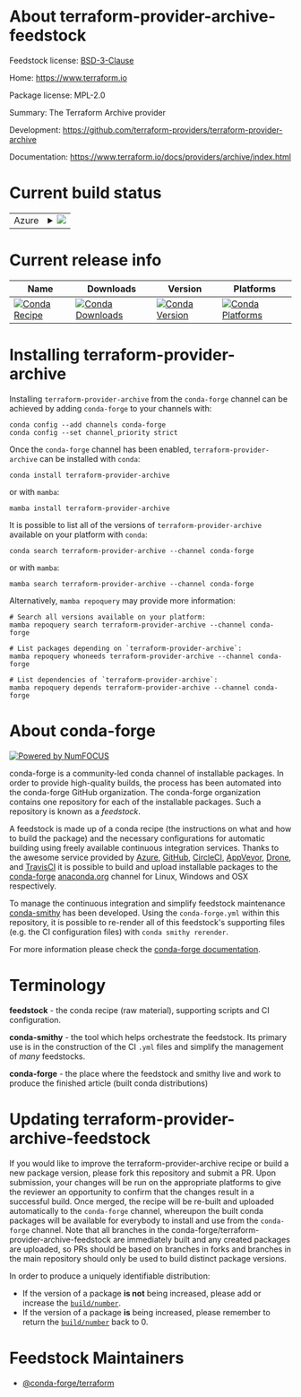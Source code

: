 About terraform-provider-archive-feedstock
==========================================

Feedstock license: [BSD-3-Clause](https://github.com/conda-forge/terraform-provider-archive-feedstock/blob/main/LICENSE.txt)

Home: https://www.terraform.io

Package license: MPL-2.0

Summary: The Terraform Archive provider

Development: https://github.com/terraform-providers/terraform-provider-archive

Documentation: https://www.terraform.io/docs/providers/archive/index.html

Current build status
====================


<table>
    
  <tr>
    <td>Azure</td>
    <td>
      <details>
        <summary>
          <a href="https://dev.azure.com/conda-forge/feedstock-builds/_build/latest?definitionId=1998&branchName=main">
            <img src="https://dev.azure.com/conda-forge/feedstock-builds/_apis/build/status/terraform-provider-archive-feedstock?branchName=main">
          </a>
        </summary>
        <table>
          <thead><tr><th>Variant</th><th>Status</th></tr></thead>
          <tbody><tr>
              <td>linux_64</td>
              <td>
                <a href="https://dev.azure.com/conda-forge/feedstock-builds/_build/latest?definitionId=1998&branchName=main">
                  <img src="https://dev.azure.com/conda-forge/feedstock-builds/_apis/build/status/terraform-provider-archive-feedstock?branchName=main&jobName=linux&configuration=linux%20linux_64_" alt="variant">
                </a>
              </td>
            </tr><tr>
              <td>osx_64</td>
              <td>
                <a href="https://dev.azure.com/conda-forge/feedstock-builds/_build/latest?definitionId=1998&branchName=main">
                  <img src="https://dev.azure.com/conda-forge/feedstock-builds/_apis/build/status/terraform-provider-archive-feedstock?branchName=main&jobName=osx&configuration=osx%20osx_64_" alt="variant">
                </a>
              </td>
            </tr><tr>
              <td>win_64</td>
              <td>
                <a href="https://dev.azure.com/conda-forge/feedstock-builds/_build/latest?definitionId=1998&branchName=main">
                  <img src="https://dev.azure.com/conda-forge/feedstock-builds/_apis/build/status/terraform-provider-archive-feedstock?branchName=main&jobName=win&configuration=win%20win_64_" alt="variant">
                </a>
              </td>
            </tr>
          </tbody>
        </table>
      </details>
    </td>
  </tr>
</table>

Current release info
====================

| Name | Downloads | Version | Platforms |
| --- | --- | --- | --- |
| [![Conda Recipe](https://img.shields.io/badge/recipe-terraform--provider--archive-green.svg)](https://anaconda.org/conda-forge/terraform-provider-archive) | [![Conda Downloads](https://img.shields.io/conda/dn/conda-forge/terraform-provider-archive.svg)](https://anaconda.org/conda-forge/terraform-provider-archive) | [![Conda Version](https://img.shields.io/conda/vn/conda-forge/terraform-provider-archive.svg)](https://anaconda.org/conda-forge/terraform-provider-archive) | [![Conda Platforms](https://img.shields.io/conda/pn/conda-forge/terraform-provider-archive.svg)](https://anaconda.org/conda-forge/terraform-provider-archive) |

Installing terraform-provider-archive
=====================================

Installing `terraform-provider-archive` from the `conda-forge` channel can be achieved by adding `conda-forge` to your channels with:

```
conda config --add channels conda-forge
conda config --set channel_priority strict
```

Once the `conda-forge` channel has been enabled, `terraform-provider-archive` can be installed with `conda`:

```
conda install terraform-provider-archive
```

or with `mamba`:

```
mamba install terraform-provider-archive
```

It is possible to list all of the versions of `terraform-provider-archive` available on your platform with `conda`:

```
conda search terraform-provider-archive --channel conda-forge
```

or with `mamba`:

```
mamba search terraform-provider-archive --channel conda-forge
```

Alternatively, `mamba repoquery` may provide more information:

```
# Search all versions available on your platform:
mamba repoquery search terraform-provider-archive --channel conda-forge

# List packages depending on `terraform-provider-archive`:
mamba repoquery whoneeds terraform-provider-archive --channel conda-forge

# List dependencies of `terraform-provider-archive`:
mamba repoquery depends terraform-provider-archive --channel conda-forge
```


About conda-forge
=================

[![Powered by
NumFOCUS](https://img.shields.io/badge/powered%20by-NumFOCUS-orange.svg?style=flat&colorA=E1523D&colorB=007D8A)](https://numfocus.org)

conda-forge is a community-led conda channel of installable packages.
In order to provide high-quality builds, the process has been automated into the
conda-forge GitHub organization. The conda-forge organization contains one repository
for each of the installable packages. Such a repository is known as a *feedstock*.

A feedstock is made up of a conda recipe (the instructions on what and how to build
the package) and the necessary configurations for automatic building using freely
available continuous integration services. Thanks to the awesome service provided by
[Azure](https://azure.microsoft.com/en-us/services/devops/), [GitHub](https://github.com/),
[CircleCI](https://circleci.com/), [AppVeyor](https://www.appveyor.com/),
[Drone](https://cloud.drone.io/welcome), and [TravisCI](https://travis-ci.com/)
it is possible to build and upload installable packages to the
[conda-forge](https://anaconda.org/conda-forge) [anaconda.org](https://anaconda.org/)
channel for Linux, Windows and OSX respectively.

To manage the continuous integration and simplify feedstock maintenance
[conda-smithy](https://github.com/conda-forge/conda-smithy) has been developed.
Using the ``conda-forge.yml`` within this repository, it is possible to re-render all of
this feedstock's supporting files (e.g. the CI configuration files) with ``conda smithy rerender``.

For more information please check the [conda-forge documentation](https://conda-forge.org/docs/).

Terminology
===========

**feedstock** - the conda recipe (raw material), supporting scripts and CI configuration.

**conda-smithy** - the tool which helps orchestrate the feedstock.
                   Its primary use is in the construction of the CI ``.yml`` files
                   and simplify the management of *many* feedstocks.

**conda-forge** - the place where the feedstock and smithy live and work to
                  produce the finished article (built conda distributions)


Updating terraform-provider-archive-feedstock
=============================================

If you would like to improve the terraform-provider-archive recipe or build a new
package version, please fork this repository and submit a PR. Upon submission,
your changes will be run on the appropriate platforms to give the reviewer an
opportunity to confirm that the changes result in a successful build. Once
merged, the recipe will be re-built and uploaded automatically to the
`conda-forge` channel, whereupon the built conda packages will be available for
everybody to install and use from the `conda-forge` channel.
Note that all branches in the conda-forge/terraform-provider-archive-feedstock are
immediately built and any created packages are uploaded, so PRs should be based
on branches in forks and branches in the main repository should only be used to
build distinct package versions.

In order to produce a uniquely identifiable distribution:
 * If the version of a package **is not** being increased, please add or increase
   the [``build/number``](https://docs.conda.io/projects/conda-build/en/latest/resources/define-metadata.html#build-number-and-string).
 * If the version of a package **is** being increased, please remember to return
   the [``build/number``](https://docs.conda.io/projects/conda-build/en/latest/resources/define-metadata.html#build-number-and-string)
   back to 0.

Feedstock Maintainers
=====================

* [@conda-forge/terraform](https://github.com/conda-forge/terraform/)

